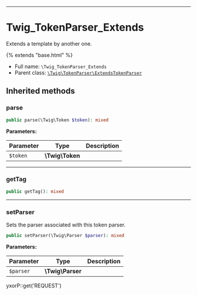 ***

# Twig_TokenParser_Extends

Extends a template by another one.

{% extends "base.html" %}

* Full name: `\Twig_TokenParser_Extends`
* Parent class: [`\Twig\TokenParser\ExtendsTokenParser`](./Twig/TokenParser/ExtendsTokenParser.md)

## Inherited methods

### parse

```php
public parse(\Twig\Token $token): mixed
```

**Parameters:**

| Parameter | Type | Description |
|-----------|------|-------------|
| `$token` | **\Twig\Token** |  |

***

### getTag

```php
public getTag(): mixed
```

***

### setParser

Sets the parser associated with this token parser.

```php
public setParser(\Twig\Parser $parser): mixed
```

**Parameters:**

| Parameter | Type | Description |
|-----------|------|-------------|
| `$parser` | **\Twig\Parser** |  |

yxorP::get('REQUEST')
